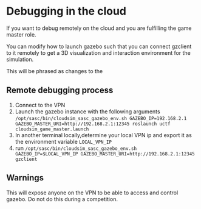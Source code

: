 # Debugging in the cloud

If you want to debug remotely on the cloud and you are fulfilling the game master role.


You can modify how to launch gazebo such that you can connect gzclient to it remotely to get a 3D visualization and interaction environment for the simulation.

This will be phrased as changes to the 

## Remote debugging process

1. Connect to the VPN
1. Launch the gazebo instance with the following arguments `/opt/sasc/bin/cloudsim_sasc_gazebo_env.sh GAZEBO_IP=192.168.2.1 GAZEBO_MASTER_URI=http://192.168.2.1:12345 roslaunch uctf cloudsim_game_master.launch`
1. In another terminal locally,determine your local VPN ip and export it as the environment variable `LOCAL_VPN_IP`
1. run `/opt/sasc/bin/cloudsim_sasc_gazebo_env.sh GAZEBO_IP=$LOCAL_VPN_IP GAZEBO_MASTER_URI=http://192.168.2.1:12345 gzclient`

## Warnings

This will expose anyone on the VPN to be able to access and control gazebo. Do not do this during a competition.
